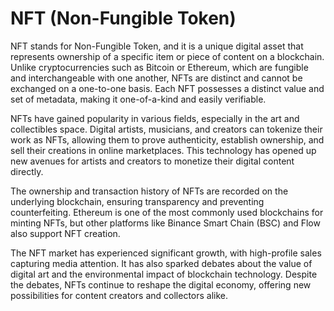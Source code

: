 # NFT (Non-Fungible Token)

NFT stands for Non-Fungible Token, and it is a unique digital asset that represents ownership of a specific item or piece of content on a blockchain. Unlike cryptocurrencies such as Bitcoin or Ethereum, which are fungible and interchangeable with one another, NFTs are distinct and cannot be exchanged on a one-to-one basis. Each NFT possesses a distinct value and set of metadata, making it one-of-a-kind and easily verifiable.

NFTs have gained popularity in various fields, especially in the art and collectibles space. Digital artists, musicians, and creators can tokenize their work as NFTs, allowing them to prove authenticity, establish ownership, and sell their creations in online marketplaces. This technology has opened up new avenues for artists and creators to monetize their digital content directly.

The ownership and transaction history of NFTs are recorded on the underlying blockchain, ensuring transparency and preventing counterfeiting. Ethereum is one of the most commonly used blockchains for minting NFTs, but other platforms like Binance Smart Chain (BSC) and Flow also support NFT creation.

The NFT market has experienced significant growth, with high-profile sales capturing media attention. It has also sparked debates about the value of digital art and the environmental impact of blockchain technology. Despite the debates, NFTs continue to reshape the digital economy, offering new possibilities for content creators and collectors alike.
